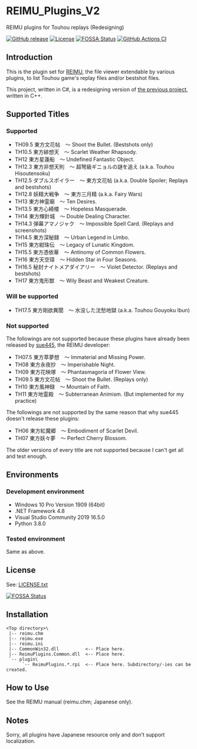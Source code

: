# REIMU_Plugins_V2

REIMU plugins for Touhou replays (Redesigning)

[![GitHub release](https://img.shields.io/github/v/release/y-iihoshi/REIMU_Plugins_V2)](https://github.com/y-iihoshi/REIMU_Plugins_V2/releases)
[![License](https://img.shields.io/github/license/y-iihoshi/REIMU_Plugins_V2.svg)](/LICENSE.txt)
[![FOSSA Status](https://app.fossa.io/api/projects/git%2Bgithub.com%2Fy-iihoshi%2FREIMU_Plugins_V2.svg?type=shield)](https://app.fossa.io/projects/git%2Bgithub.com%2Fy-iihoshi%2FREIMU_Plugins_V2?ref=badge_shield)
[![GitHub Actions CI](https://github.com/y-iihoshi/REIMU_Plugins_V2/workflows/CI/badge.svg)](https://github.com/y-iihoshi/REIMU_Plugins_V2/actions?query=workflow%3ACI)

## Introduction

This is the plugin set for [REIMU][REIMU], the file viewer extendable by various
plugins, to list Touhou game's replay files and/or bestshot files.

This project, written in C#, is a redesigning version of
[the previous project][V1], written in C++.

## Supported Titles

### Supported
* TH09.5 東方文花帖　～ Shoot the Bullet. (Bestshots only)
* TH10.5 東方緋想天　～ Scarlet Weather Rhapsody.
* TH12 東方星蓮船　～ Undefined Fantastic Object.
* TH12.3 東方非想天則　～ 超弩級ギニョルの謎を追え (a.k.a. Touhou Hisoutensoku)
* TH12.5 ダブルスポイラー　～ 東方文花帖 (a.k.a. Double Spoiler; Replays and
  bestshots)
* TH12.8 妖精大戦争　～ 東方三月精 (a.k.a. Fairy Wars)
* TH13 東方神霊廟　～ Ten Desires.
* TH13.5 東方心綺楼　～ Hopeless Masquerade.
* TH14 東方輝針城　～ Double Dealing Character.
* TH14.3 弾幕アマノジャク　～ Impossible Spell Card. (Replays and screenshots)
* TH14.5 東方深秘録　～ Urban Legend in Limbo.
* TH15 東方紺珠伝　～ Legacy of Lunatic Kingdom.
* TH15.5 東方憑依華　～ Antinomy of Common Flowers.
* TH16 東方天空璋　～ Hidden Star in Four Seasons.
* TH16.5 秘封ナイトメアダイアリー　～ Violet Detector. (Replays and bestshots)
* TH17 東方鬼形獣　～ Wily Beast and Weakest Creature.

### Will be supported
* TH17.5 東方剛欲異聞　～ 水没した沈愁地獄 (a.k.a. Touhou Gouyoku Ibun)

### Not supported
The followings are not supported because these plugins have already been
released by [sue445][sue445], the REIMU developer:
* TH07.5 東方萃夢想　～ Immaterial and Missing Power.
* TH08 東方永夜抄　～ Imperishable Night.
* TH09 東方花映塚　～ Phantasmagoria of Flower View.
* TH09.5 東方文花帖　～ Shoot the Bullet. (Replays only)
* TH10 東方風神録　～ Mountain of Faith.
* TH11 東方地霊殿　～ Subterranean Animism. (But implemented for my practice)

The followings are not supported by the same reason that why sue445 doesn't
release these plugins:
* TH06 東方紅魔郷　～ Embodiment of Scarlet Devil.
* TH07 東方妖々夢　～ Perfect Cherry Blossom.

The older versions of every title are not supported because I can't get all and
test enough.

## Environments

### Development environment
* Windows 10 Pro Version 1909 (64bit)
* .NET Framework 4.8
* Visual Studio Community 2019 16.5.0
* Python 3.8.0

### Tested environment
Same as above.

## License

See: [LICENSE.txt](/LICENSE.txt)

[![FOSSA Status](https://app.fossa.io/api/projects/git%2Bgithub.com%2Fy-iihoshi%2FREIMU_Plugins_V2.svg?type=large)](https://app.fossa.io/projects/git%2Bgithub.com%2Fy-iihoshi%2FREIMU_Plugins_V2?ref=badge_large)

## Installation

    <Top directory>\
     |-- reimu.chm
     |-- reimu.exe
     |-- reimu.ini
     |-- CommonWin32.dll          <-- Place here.
     |-- ReimuPlugins.Common.dll  <-- Place here.
     `-- plugin\
          `-- ReimuPlugins.*.rpi  <-- Place here. Subdirectory/-ies can be created.

## How to Use

See the REIMU manual (reimu.chm; Japanese only).

## Notes

Sorry, all plugins have Japanese resource only and don't support localization.

[ZUN]: http://www16.big.or.jp/~zun/ "上海アリス幻樂団"
[tasofro]: http://www.tasofro.net/ "Twilight-Frontier"
[sue445]: http://www.sue445.net/ "sue445.NET"
[REIMU]: http://www.sue445.net/downloads/reimu.html "REIMU (REplayviewer plug-in IMport Utility)"
[V1]: https://github.com/y-iihoshi/REIMU_Plugins "REIMU_Plugins"
